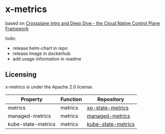 # x-metrics

based on [Crossplane Intro and Deep Dive - the Cloud Native Control Plane Framework](https://youtu.be/5WRkVUlEgHI?t=1793)

todo:
 - release helm-chart in repo
 - release image in dockerhub
 - add usage information in readme

 ## Licensing

x-metrics is under the Apache 2.0 license.

| Property                       | Function              | Repository  |
|--------------------------------|-----------------------|-------------|
| metrics                        | metrics               | [xp-state-metrics](https://github.com/chlunde/xp-state-metrics) |
| managed-metrics                | metrics               | [managed-metrics](https://github.com/dkb-bank/managed-metrics) |
| kube-state-metrics             | metrics               | [kube-state-metrics](https://github.com/kubernetes/kube-state-metrics)
